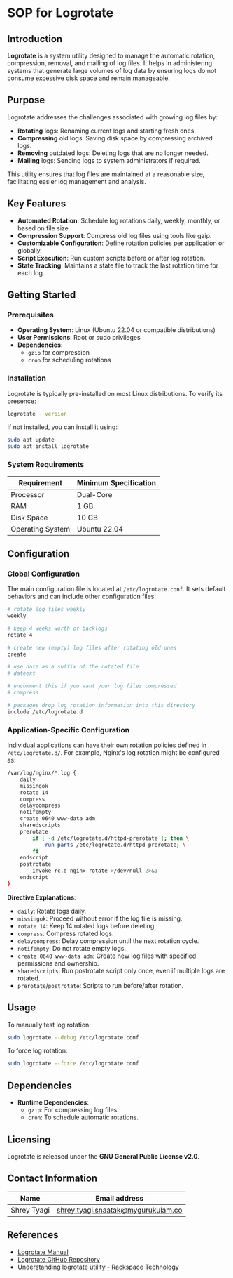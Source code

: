 # SOP for Logrotate

## Introduction

**Logrotate** is a system utility designed to manage the automatic rotation, compression, removal, and mailing of log files. It helps in administering systems that generate large volumes of log data by ensuring logs do not consume excessive disk space and remain manageable. 

## Purpose

Logrotate addresses the challenges associated with growing log files by:

- **Rotating** logs: Renaming current logs and starting fresh ones.
- **Compressing** old logs: Saving disk space by compressing archived logs.
- **Removing** outdated logs: Deleting logs that are no longer needed.
- **Mailing** logs: Sending logs to system administrators if required.

This utility ensures that log files are maintained at a reasonable size, facilitating easier log management and analysis. 

## Key Features

- **Automated Rotation**: Schedule log rotations daily, weekly, monthly, or based on file size.
- **Compression Support**: Compress old log files using tools like gzip.
- **Customizable Configuration**: Define rotation policies per application or globally.
- **Script Execution**: Run custom scripts before or after log rotation.
- **State Tracking**: Maintains a state file to track the last rotation time for each log.

## Getting Started

### Prerequisites

- **Operating System**: Linux (Ubuntu 22.04 or compatible distributions)
- **User Permissions**: Root or sudo privileges
- **Dependencies**:
    - `gzip` for compression
    - `cron` for scheduling rotations

### Installation

Logrotate is typically pre-installed on most Linux distributions. To verify its presence:

```bash
logrotate --version

```

If not installed, you can install it using:

```bash
sudo apt update
sudo apt install logrotate

```

### System Requirements

| Requirement | Minimum Specification |
| --- | --- |
| Processor | Dual-Core |
| RAM | 1 GB |
| Disk Space | 10 GB |
| Operating System | Ubuntu 22.04 |

## Configuration

### Global Configuration

The main configuration file is located at `/etc/logrotate.conf`. It sets default behaviors and can include other configuration files:

```bash
# rotate log files weekly
weekly

# keep 4 weeks worth of backlogs
rotate 4

# create new (empty) log files after rotating old ones
create

# use date as a suffix of the rotated file
# dateext

# uncomment this if you want your log files compressed
# compress

# packages drop log rotation information into this directory
include /etc/logrotate.d

```

### Application-Specific Configuration

Individual applications can have their own rotation policies defined in `/etc/logrotate.d/`. For example, Nginx's log rotation might be configured as:

```bash
/var/log/nginx/*.log {
    daily
    missingok
    rotate 14
    compress
    delaycompress
    notifempty
    create 0640 www-data adm
    sharedscripts
    prerotate
        if [ -d /etc/logrotate.d/httpd-prerotate ]; then \
            run-parts /etc/logrotate.d/httpd-prerotate; \
        fi
    endscript
    postrotate
        invoke-rc.d nginx rotate >/dev/null 2>&1
    endscript
}

```

**Directive Explanations**:

- `daily`: Rotate logs daily.
- `missingok`: Proceed without error if the log file is missing.
- `rotate 14`: Keep 14 rotated logs before deleting.
- `compress`: Compress rotated logs.
- `delaycompress`: Delay compression until the next rotation cycle.
- `notifempty`: Do not rotate empty logs.
- `create 0640 www-data adm`: Create new log files with specified permissions and ownership.
- `sharedscripts`: Run postrotate script only once, even if multiple logs are rotated.
- `prerotate`/`postrotate`: Scripts to run before/after rotation.

## Usage

To manually test log rotation:

```bash
sudo logrotate --debug /etc/logrotate.conf

```

To force log rotation:

```bash
sudo logrotate --force /etc/logrotate.conf

```

## Dependencies

- **Runtime Dependencies**:
    - `gzip`: For compressing log files.
    - `cron`: To schedule automatic rotations.

## Licensing

Logrotate is released under the **GNU General Public License v2.0**.

## **Contact Information**

| **Name** | **Email address** |
| --- | --- |
| Shrey Tyagi | [shrey.tyagi.snaatak@mygurukulam.co](mailto:abc@mygurukulam.co) |

## References

- [Logrotate Manual](https://linux.die.net/man/8/logrotate)
- [Logrotate GitHub Repository](https://github.com/logrotate/logrotate)
- [Understanding logrotate utility - Rackspace Technology](https://docs.rackspace.com/docs/understanding-logrotate-utility)
